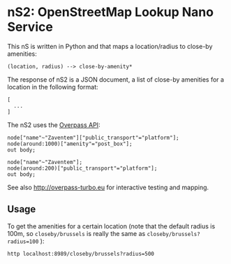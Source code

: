 # nS2: OpenStreetMap Lookup Nano Service

This nS is written in Python and that maps a location/radius to close-by amenities:

    (location, radius) --> close-by-amenity*

The response of nS2 is a JSON document, a list of close-by amenities for a location in the following format:

    [
      ...
    ]


The nS2 uses the [Overpass API](http://wiki.openstreetmap.org/wiki/Overpass_API/):

    node["name"~"Zaventem"]["public_transport"="platform"];
    node(around:1000)["amenity"="post_box"];
    out body;
    
    node["name"~"Zaventem"];
    node(around:200)["public_transport"="platform"];
    out body;

See also http://overpass-turbo.eu for interactive testing and mapping.

## Usage

To get the amenities for a certain location (note that the default radius is 100m, so `closeby/brussels` is really the same as `closeby/brussels?radius=100` ):

    http localhost:8989/closeby/brussels?radius=500

